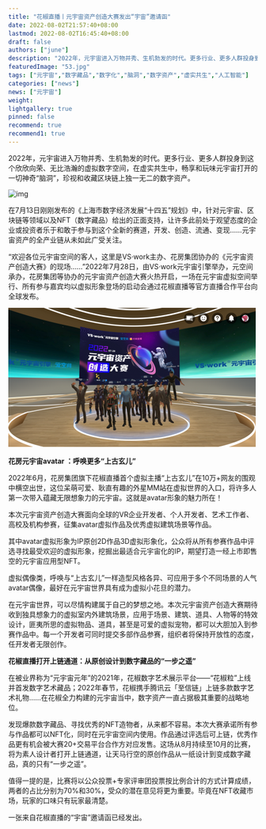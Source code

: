```yaml
---
title: "花椒直播丨元宇宙资产创造大赛发出“宇宙”邀请函"
date: 2022-08-02T21:57:40+08:00
lastmod: 2022-08-02T16:45:40+08:00
draft: false
authors: ["june"]
description: "2022年，元宇宙进入万物并秀、生机勃发的时代。更多行业、更多人群投身到这个欣欣向荣、无比浩瀚的虚拟数字空间，在虚实共生中，畅享和玩味元宇宙打开的一切神奇“脑洞”，珍视和收藏区块链上独一无二的数字资产。"
featuredImage: "53.jpg"
tags: ["元宇宙","数字藏品","数字化","脑洞","数字资产","虚实共生","人工智能"]
categories: ["news"]
news: ["元宇宙"]
weight: 
lightgallery: true
pinned: false
recommend: true
recommend1: true
---
```


2022年，元宇宙进入万物并秀、生机勃发的时代。更多行业、更多人群投身到这个欣欣向荣、无比浩瀚的虚拟数字空间，在虚实共生中，畅享和玩味元宇宙打开的一切神奇“脑洞”，珍视和收藏区块链上独一无二的数字资产。

![img](51.png)

在7月13日刚刚发布的《上海市数字经济发展“十四五”规划》中，针对元宇宙、区块链等领域以及NFT（数字藏品）给出的正面支持，让许多此前处于观望态度的企业或投资者乐于和敢于参与到这个全新的赛道，开发、创造、流通、变现……元宇宙资产的全产业链从未如此广受关注。

“欢迎各位元宇宙空间的客人，这里是VS·work主办、花房集团协办的《元宇宙资产创造大赛》的现场……”2022年7月28日，由VS·work元宇宙引擎举办，元空间承办，花房集团等协办的元宇宙资产创造大赛火热开启，一场在元宇宙虚拟空间举行、所有参与嘉宾均以虚拟形象登场的启动会通过花椒直播等官方直播合作平台向全球发布。

![img](52.png)



**花房元宇宙avatar ：呼唤更多“上古玄儿”**

2022年6月，花房集团旗下花椒直播首个虚拟主播“上古玄儿”在10万+网友的围观中横空出世，这位呆萌可爱、耿直有趣的外星MM站在虚拟世界的入口，将许多人第一次带入蕴藏无限想象力的元宇宙。这就是avatar形象的魅力所在！

本次元宇宙资产创造大赛面向全球的VR企业开发者、个人开发者、艺术工作者、高校及机构参赛，征集avatar虚拟作品及优秀虚拟建筑场景等作品。

其中avatar虚拟形象为IP原创2D作品3D虚拟形象化，公众将从所有参赛作品中评选寻找最受欢迎的虚拟形象，挖掘出最适合元宇宙化的IP，期望打造一经上市即售空的元宇宙应用型NFT。

虚拟偶像类，呼唤与“上古玄儿”一样造型风格各异、可应用于多个不同场景的人气avatar偶像，最好在元宇宙世界具有成为虚拟小花旦的潜力。

在元宇宙世界，可以尽情构建属于自己的梦想之地。本次元宇宙资产创造大赛期待收到独具想象力的虚拟室内外建筑场景，应用于场景、建筑、道具、人物等的特效设计，匪夷所思的虚拟物品、道具，甚至是可爱的虚拟宠物，都可以大胆加入到参赛作品中。每一个开发者可同时提交多部作品参赛，组织者将保持开放性的态度，任开发者无限创作。



**花椒直播打开上链通道：从原创设计到数字藏品的“一步之遥”**

在被业界称为“元宇宙元年”的2021年，花椒数字艺术展示平台——“花椒粒”上线并首发数字艺术藏品；2022年春节，花椒携手腾讯云「至信链」上链多款数字艺术礼物……在花椒全力构建的元宇宙当中，数字资产一直占据极其重要的战略地位。

发现爆款数字藏品、寻找优秀的NFT造物者，从来都不容易。本次大赛承诺所有参与作品都可以NFT化，同时在元宇宙空间内使用。作品通过评选后可上链，优秀作品更有机会被大赛20+交易平台合作方对应发售。这场从8月持续至10月的比赛，将为素人设计者打开上链通道，让天马行空的原创作品从一纸设计到变成数字藏品，真的只有“一步之遥”。

值得一提的是，比赛将以公众投票+专家评审团投票按比例合计的方式计算成绩，两者的占比分别为70%和30%，受众的潜在意见将更为重要。毕竟在NFT收藏市场，玩家的口味只有玩家最清楚。

一张来自花椒直播的“宇宙”邀请函已经发出。